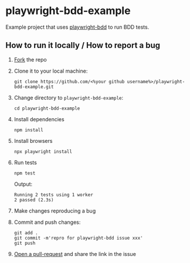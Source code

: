 # playwright-bdd-example

Example project that uses [playwright-bdd](https://github.com/vitalets/playwright-bdd) to run BDD tests.

## How to run it locally / How to report a bug

1. [Fork](https://github.com/vitalets/playwright-bdd-example/fork) the repo
2. Clone it to your local machine:
   ```
   git clone https://github.com/<%your github username%>/playwright-bdd-example.git
   ```

2. Change directory to `playwright-bdd-example`:
   ```
   cd playwright-bdd-example
   ```

3. Install dependencies
   ```
   npm install
   ```

4. Install browsers
   ```
   npx playwright install
   ```

5. Run tests
   ```
   npm test
   ```
   Output:
   ```
   Running 2 tests using 1 worker
   2 passed (2.3s)
   ```

6. Make changes reproducing a bug

7. Commit and push changes: 
   ```
   git add .
   git commit -m'repro for playwright-bdd issue xxx'
   git push
   ```
8. [Open a pull-request](https://github.com/vitalets/playwright-bdd-example/pulls) and share the link in the issue   
